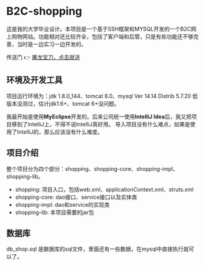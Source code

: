 # B2C-shopping

这是我的大学毕业设计。本项目是一个基于SSH框架和MYSQL开发的一个B2C网上购物网站。功能相对还比较齐全，包括了客户端和后管，只是有些功能还不够完善，当时是一边实习一边开发的。

传送门 👉 [屠龙宝刀，点击就送](https://www.sctsdsy.com/shopping)

##  环境及开发工具
项目运行环境为：jdk 1.8.0_144、tomcat 8.0、mysql Ver 14.14 Distrib 5.7.20
低版本没测过，估计jdk1.6+、tomcat 6+没问题。

我最开始是使用**MyEclipse**开发的。后来公司统一使用**IntelliJ Idea**后，我又把项目移到了IntelliJ上，不得不说IntelliJ真好用。
导入项目没有什么难点，如果是使用了IntelliJ的，那么应该没有什么难度。

##  项目介绍
整个项目分为四个部分：shopping、shopping-core、shopping-impl、shopping-lib。
*  shopping: 项目入口，包括web.xml、applicationContext.xml、struts.xml
*  shopping-core: dao接口、service接口以及实体类
*  shopping-impl: dao和service的实现类
*  shopping-lib: 本项目需要的jar包

## 数据库

db_shop.sql 是数据库的sql文件，里面还有一些数据，在mysql中直接执行就可以了。
